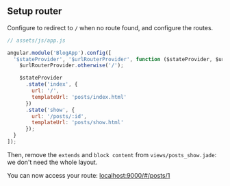 ## Setup router

Configure to redirect to `/` when no route found,
and configure the routes.

```js
// assets/js/app.js

angular.module('BlogApp').config([
  '$stateProvider', '$urlRouterProvider', function ($stateProvider, $urlRouterProvider) {
    $urlRouterProvider.otherwise('/');

    $stateProvider
      .state('index', {
        url: '/',
        templateUrl: 'posts/index.html'
      })
      .state('show', {
        url: '/posts/:id',
        templateUrl: 'posts/show.html'
      });
  }
]);
```

Then, remove the `extends` and `block content` from `views/posts_show.jade`:
we don't need the whole layout.

You can now access your route:
<a href="http://localhost:9000/#/posts/1" target="_blank">localhost:9000/#/posts/1</a>
